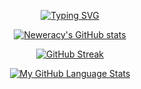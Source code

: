 <div align="center">

[![Typing SVG](https://readme-typing-svg.demolab.com?font=Fira+Code&duration=3998&pause=500&width=435&lines=Hi%F0%9F%91%8B;I%E2%80%99m+a+frontend%2Freact+native+dev+;+There%E2%80%99s+a+lot+more+I+do+actually;I%E2%80%99m+a+student+engineer+from+Ghana)](https://git.io/typing-svg)
  
</div>

<div align="center">


  [![Neweracy's GitHub stats](https://github-readme-stats.vercel.app/api?username=neweracy&theme=tokyonight)](https://github.com/anuraghazra/github-readme-stats)

  [![GitHub Streak](https://github-readme-streak-stats.herokuapp.com?user=neweracy&theme=tokyonight&date_format=M%20j%5B%2C%20Y%5D)](https://git.io/streak-stats)

  [![My GitHub Language Stats](https://github-readme-stats.vercel.app/api/top-langs/?username=neweracy&langs_count=5&theme=tokyonight)]()

</div>



<!--
**neweracy/neweracy** is a ✨ _special_ ✨ repository because its `README.md` (this file) appears on your GitHub profile.

Here are some ideas to get you started:

- 🔭 I’m currently working on ...
- 🌱 I’m currently learning ...
- 👯 I’m looking to collaborate on ...
- 🤔 I’m looking for help with ...
- 💬 Ask me about ...
- 📫 How to reach me: ...
- 😄 Pronouns: ...
- ⚡ Fun fact: ...
-->
